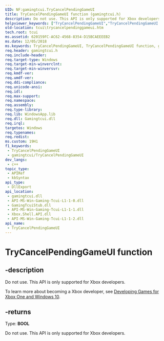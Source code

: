 ```yaml
---
UID: NF:gamingtcui.TryCancelPendingGameUI
title: TryCancelPendingGameUI function (gamingtcui.h)
description: Do not use. This API is only supported for Xbox developers.
helpviewer_keywords: ["TryCancelPendingGameUI","TryCancelPendingGameUI function","gamingtcui/TryCancelPendingGameUI","tcui.trycancelpendinggameui"]
old-location: tcui\trycancelpendinggameui.htm
tech.root: tcui
ms.assetid: 620159FC-AC62-4568-8354-D15BCAEEEEB2
ms.date: 12/05/2018
ms.keywords: TryCancelPendingGameUI, TryCancelPendingGameUI function, gamingtcui/TryCancelPendingGameUI, tcui.trycancelpendinggameui
req.header: gamingtcui.h
req.include-header: 
req.target-type: Windows
req.target-min-winverclnt: 
req.target-min-winversvr: 
req.kmdf-ver: 
req.umdf-ver: 
req.ddi-compliance: 
req.unicode-ansi: 
req.idl: 
req.max-support: 
req.namespace: 
req.assembly: 
req.type-library: 
req.lib: WindowsApp.lib
req.dll: Gamingtcui.dll
req.irql: 
targetos: Windows
req.typenames: 
req.redist: 
ms.custom: 19H1
f1_keywords:
 - TryCancelPendingGameUI
 - gamingtcui/TryCancelPendingGameUI
dev_langs:
 - c++
topic_type:
 - APIRef
 - kbSyntax
api_type:
 - DllExport
api_location:
 - gamingtcui.dll
 - API-MS-Win-Gaming-Tcui-L1-1-0.dll
 - GamingTcuiStub.dll
 - API-MS-Win-Gaming-Tcui-L1-1-1.dll
 - Xbox.Shell.API.dll
 - API-MS-Win-Gaming-Tcui-L1-1-2.dll
api_name:
 - TryCancelPendingGameUI
---
```


# TryCancelPendingGameUI function


## -description

Do not use. This API is only supported for Xbox developers.

To learn more about becoming a Xbox developer, see <a href="https://www.xbox.com/Developers">Developing Games for Xbox One and Windows 10</a>.



## -returns

Type: <b>BOOL</b>

Do not use. This API is only supported for Xbox developers.

